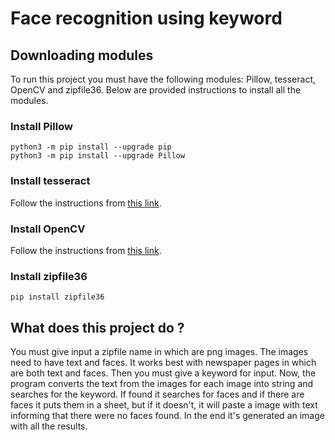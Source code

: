 # Face recognition using keyword
## Downloading modules
To run this project you must have the following modules: Pillow, tesseract, OpenCV and zipfile36. Below are provided instructions to install all the modules.
### Install Pillow
```
python3 -m pip install --upgrade pip
python3 -m pip install --upgrade Pillow
```
### Install tesseract
Follow the instructions from [this link](https://github.com/tesseract-ocr/tessdoc/blob/master/Home.md).
### Install OpenCV
Follow the instructions from [this link](https://opencv-python-tutroals.readthedocs.io/en/latest/py_tutorials/py_setup/py_setup_in_windows/py_setup_in_windows.html).
### Install zipfile36
```
pip install zipfile36
```
## What does this project do ?
You must give input a zipfile name in which are png images. The images need to have text and faces. It works best with newspaper pages in which are both text and faces. Then you must give a keyword for input. Now, the program converts the text from the images for each image into string and searches for the keyword. If found it searches for faces and if there are faces it puts them in a sheet, but if it doesn't, it will paste a image with text informing that there were no faces found.
In the end it's generated an image with all the results.

